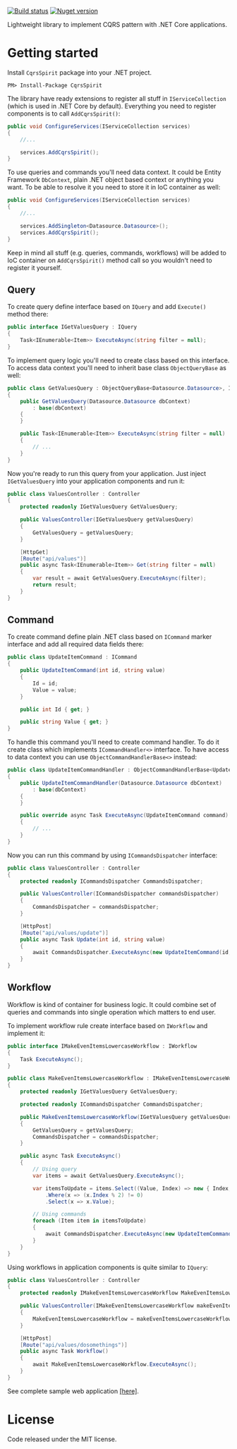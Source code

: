 [![Build status](https://ci.appveyor.com/api/projects/status/r6inrwvd2ubsqv5m?svg=true)](https://ci.appveyor.com/project/sergeyzwezdin/cqs-net) [![Nuget version](https://img.shields.io/nuget/v/CqrsSpirit.svg)](https://www.nuget.org/packages/CqrsSpirit)

Lightweight library to implement CQRS pattern with .NET Core applications.

# Getting started

Install `CqrsSpirit` package into your .NET project.

```
PM> Install-Package CqrsSpirit
```

The library have ready extensions to register all stuff in `IServiceCollection` (which is used in .NET Core by default). Everything you need to register components is to call `AddCqrsSpirit()`:

```csharp
public void ConfigureServices(IServiceCollection services)
{
    //...

    services.AddCqrsSpirit();
}
```

To use queries and commands you'll need data context. It could be Entity Framework `DbContext`, plain .NET object based context or anything you want. To be able to resolve it you need to store it in IoC container as well:

```csharp
public void ConfigureServices(IServiceCollection services)
{
    //...

    services.AddSingleton<Datasource.Datasource>();
    services.AddCqrsSpirit();
}
```

Keep in mind all stuff (e.g. queries, commands, workflows) will be added to IoC container on `AddCqrsSpirit()` method call so you wouldn't need to register it yourself.

## Query

To create query define interface based on `IQuery` and add `Execute()` method there:

```csharp
public interface IGetValuesQuery : IQuery
{
    Task<IEnumerable<Item>> ExecuteAsync(string filter = null);
}
```

To implement query logic you'll need to create class based on this interface. To access data context you'll need to inherit base class `ObjectQueryBase` as well:

```csharp
public class GetValuesQuery : ObjectQueryBase<Datasource.Datasource>, IGetValuesQuery
{
    public GetValuesQuery(Datasource.Datasource dbContext)
        : base(dbContext)
    {
    }

    public Task<IEnumerable<Item>> ExecuteAsync(string filter = null)
    {
        // ...
    }
}
```

Now you're ready to run this query from your application. Just inject `IGetValuesQuery` into your application components and run it:

```csharp
public class ValuesController : Controller
{
    protected readonly IGetValuesQuery GetValuesQuery;

    public ValuesController(IGetValuesQuery getValuesQuery)
    {
        GetValuesQuery = getValuesQuery;
    }

    [HttpGet]
    [Route("api/values")]
    public async Task<IEnumerable<Item>> Get(string filter = null)
    {
        var result = await GetValuesQuery.ExecuteAsync(filter);
        return result;
    }
}
```

## Command

To create command define plain .NET class based on `ICommand` marker interface and add all required data fields there:

```csharp
public class UpdateItemCommand : ICommand
{
    public UpdateItemCommand(int id, string value)
    {
        Id = id;
        Value = value;
    }

    public int Id { get; }

    public string Value { get; }
}
```

To handle this command you'll need to create command handler. To do it create class which implements `ICommandHandler<>` interface. To have access to data context you can use `ObjectCommandHandlerBase<>` instead:

```csharp
public class UpdateItemCommandHandler : ObjectCommandHandlerBase<UpdateItemCommand, Datasource.Datasource>
{
    public UpdateItemCommandHandler(Datasource.Datasource dbContext)
        : base(dbContext)
    {
    }

    public override async Task ExecuteAsync(UpdateItemCommand command)
    {
        // ...
    }
}
```

Now you can run this command by using `ICommandsDispatcher` interface:

```csharp
public class ValuesController : Controller
{
    protected readonly ICommandsDispatcher CommandsDispatcher;

    public ValuesController(ICommandsDispatcher commandsDispatcher)
    {
        CommandsDispatcher = commandsDispatcher;
    }

    [HttpPost]
    [Route("api/values/update")]
    public async Task Update(int id, string value)
    {
        await CommandsDispatcher.ExecuteAsync(new UpdateItemCommand(id, value));
    }
}
```

## Workflow

Workflow is kind of container for business logic. It could combine set of queries and commands into single operation which matters to end user.

To implement workflow rule create interface based on `IWorkflow` and implement it:

```csharp
public interface IMakeEvenItemsLowercaseWorkflow : IWorkflow
{
    Task ExecuteAsync();
}

public class MakeEvenItemsLowercaseWorkflow : IMakeEvenItemsLowercaseWorkflow
{
    protected readonly IGetValuesQuery GetValuesQuery;

    protected readonly ICommandsDispatcher CommandsDispatcher;

    public MakeEvenItemsLowercaseWorkflow(IGetValuesQuery getValuesQuery, ICommandsDispatcher commandsDispatcher)
    {
        GetValuesQuery = getValuesQuery;
        CommandsDispatcher = commandsDispatcher;
    }

    public async Task ExecuteAsync()
    {
        // Using query
        var items = await GetValuesQuery.ExecuteAsync();

        var itemsToUpdate = items.Select((Value, Index) => new { Index, Value })
            .Where(x => (x.Index % 2) != 0)
            .Select(x => x.Value);

        // Using commands
        foreach (Item item in itemsToUpdate)
        {
            await CommandsDispatcher.ExecuteAsync(new UpdateItemCommand(item.Id, item.Value?.ToLowerInvariant()));
        }
    }
}
```

Using workflows in application components is quite similar to `IQuery`:

```csharp
public class ValuesController : Controller
{
    protected readonly IMakeEvenItemsLowercaseWorkflow MakeEvenItemsLowercaseWorkflow;

    public ValuesController(IMakeEvenItemsLowercaseWorkflow makeEvenItemsLowercaseWorkflow)
    {
        MakeEvenItemsLowercaseWorkflow = makeEvenItemsLowercaseWorkflow;
    }

    [HttpPost]
    [Route("api/values/dosomethings")]
    public async Task Workflow()
    {
        await MakeEvenItemsLowercaseWorkflow.ExecuteAsync();
    }
}
```

See complete sample web application [[here]](https://github.com/sergeyzwezdin/cqrs-spirit/tree/master/sources/SampleWebApp).

# License

Code released under the MIT license.
